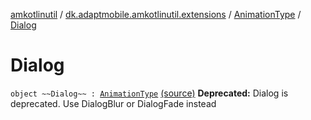 [amkotlinutil](../../index.md) / [dk.adaptmobile.amkotlinutil.extensions](../index.md) / [AnimationType](index.md) / [Dialog](./-dialog.md)

# Dialog

`object ~~Dialog~~ : `[`AnimationType`](index.md) [(source)](https://github.com/adaptmobile-organization/amkotlinutil/tree/master/amkotlinutil/amkotlinutil/src/main/java/dk/adaptmobile/amkotlinutil/extensions/ConductorExtensions.kt#L44)
**Deprecated:** Dialog is deprecated. Use DialogBlur or DialogFade instead

